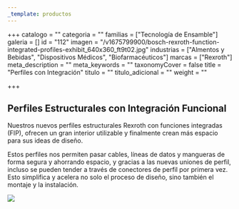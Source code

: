 ```yaml
---
_template: productos
---
```







+++
catalogo = ""
categoria = ""
familias = ["Tecnología de Ensamble"]
galeria = []
id = "112"
imagen = "/v1675799900/bosch-rexroth-function-integrated-profiles-exhibit_640x360_ft9t02.jpg"
industrias = ["Almentos y Bebidas", "Dispositivos Médicos", "Biofarmacéuticos"]
marcas = ["Rexroth"]
meta_description = ""
meta_keywords = ""
taxonomyCover = false
title = "Perfiles con Integración"
titulo = ""
titulo_adicional = ""
weight = ""

+++
## Perfiles Estructurales con Integración Funcional

Nuestros nuevos perfiles estructurales Rexroth con funciones integradas (FIP), ofrecen un gran interior utilizable y finalmente crean más espacio para sus ideas de diseño.

Estos perfiles nos permiten pasar cables, líneas de datos y mangueras de forma segura y ahorrando espacio, y gracias a las nuevas uniones de perfil, incluso se pueden tender a través de conectores de perfil por primera vez. Esto simplifica y acelera no solo el proceso de diseño, sino también el montaje y la instalación.

![](https://res.cloudinary.com/novatec/v1675800157/bosch-rexroth-function-integrated-profiles-exhibit_640x360_ywfbwc.jpg)
